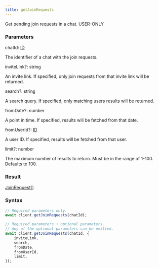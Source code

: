 ```yaml
---
title: getJoinRequests
---
```


Get pending join requests in a chat.<span class="select-none"> <span class="inline-flex w-fit items-center"><span class="w-fit bg-dbt px-1.5 rounded-md select-none text-fgt text-[10px]">USER-ONLY</span></span> </span>

### Parameters 

<div class="flex flex-col gap-3"><div><div class="font-mono" id="p_chatId" data-anchor><span class="font-bold">chatId</span><span class="opacity-50">:</span> <a href="/gh/types/id"  >ID</a></div><div class="pl-3"><div class="no-margin">

The identifier of a chat with the join requests.

</div></div></div><div class="flex flex-col gap-3"><div><div class="flex gap-2"><div class="font-mono p" id="p_inviteLink" data-anchor><span class="font-bold">inviteLink</span><span class="opacity-50"><span title="Optional" class="cursor-help">?</span>:</span> <span>string</span></div></div><div class="pl-3"><div class="no-margin">

An invite link. If specified, only join requests from that invite link will be returned.

</div></div></div><div><div class="flex gap-2"><div class="font-mono p" id="p_search" data-anchor><span class="font-bold">search</span><span class="opacity-50"><span title="Optional" class="cursor-help">?</span>:</span> <span>string</span></div></div><div class="pl-3"><div class="no-margin">

A search query. If specified, only matching users results will be returned.

</div></div></div><div><div class="flex gap-2"><div class="font-mono p" id="p_fromDate" data-anchor><span class="font-bold">fromDate</span><span class="opacity-50"><span title="Optional" class="cursor-help">?</span>:</span> <span>number</span></div></div><div class="pl-3"><div class="no-margin">

A point in time. If specified, results will be fetched from that date.

</div></div></div><div><div class="flex gap-2"><div class="font-mono p" id="p_fromUserId" data-anchor><span class="font-bold">fromUserId</span><span class="opacity-50"><span title="Optional" class="cursor-help">?</span>:</span> <a href="/gh/types/id"  >ID</a></div></div><div class="pl-3"><div class="no-margin">

A user ID. If specified, results will be fetched from that user.

</div></div></div><div><div class="flex gap-2"><div class="font-mono p" id="p_limit" data-anchor><span class="font-bold">limit</span><span class="opacity-50"><span title="Optional" class="cursor-help">?</span>:</span> <span>number</span></div></div><div class="pl-3"><div class="no-margin">

The maximum number of results to return. Must be in the range of 1-100. Defaults to 100.

</div></div></div></div></div>

### Result 

<div class="font-mono"><a href="/gh/types/joinrequest"  >JoinRequest</a><span class="opacity-50">[]</span></div>

### Syntax

```ts
// Required parameters only.
await client.getJoinRequests(chatId);

// Required parameters + optional parameters.
// Any of the optional parameters can be omitted.
await client.getJoinRequests(chatId, {
    inviteLink,
    search,
    fromDate,
    fromUserId,
    limit,
});
```



